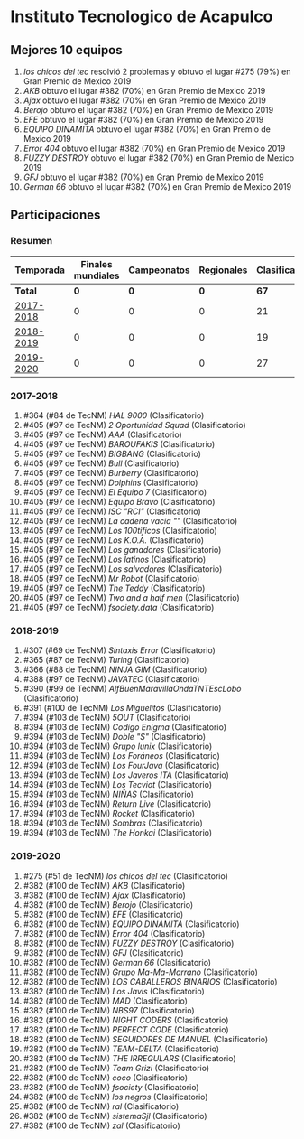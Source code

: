 # Instituto Tecnologico de Acapulco

## Mejores 10 equipos

1. _los chicos del tec_ resolvió 2 problemas y obtuvo el lugar #275 (79%) en Gran Premio de Mexico 2019
1. _AKB_ obtuvo el lugar #382 (70%) en Gran Premio de Mexico 2019
1. _Ajax_ obtuvo el lugar #382 (70%) en Gran Premio de Mexico 2019
1. _Berojo_ obtuvo el lugar #382 (70%) en Gran Premio de Mexico 2019
1. _EFE_ obtuvo el lugar #382 (70%) en Gran Premio de Mexico 2019
1. _EQUIPO DINAMITA_ obtuvo el lugar #382 (70%) en Gran Premio de Mexico 2019
1. _Error 404_ obtuvo el lugar #382 (70%) en Gran Premio de Mexico 2019
1. _FUZZY DESTROY_ obtuvo el lugar #382 (70%) en Gran Premio de Mexico 2019
1. _GFJ_ obtuvo el lugar #382 (70%) en Gran Premio de Mexico 2019
1. _German 66_ obtuvo el lugar #382 (70%) en Gran Premio de Mexico 2019

## Participaciones

### Resumen

| Temporada | Finales mundiales | Campeonatos | Regionales | Clasificatorios | Equipos |
| --- | --- | --- | --- | --- | --- |
| **Total** | **0** | **0** | **0** | **67** | **67** |
| [2017-2018](#2017-2018) | 0 | 0 | 0 | 21 | 21 |
| [2018-2019](#2018-2019) | 0 | 0 | 0 | 19 | 19 |
| [2019-2020](#2019-2020) | 0 | 0 | 0 | 27 | 27 |

### 2017-2018

1. #364 (#84 de TecNM) _HAL 9000_ (Clasificatorio)
1. #405 (#97 de TecNM) _2 Oportunidad Squad_ (Clasificatorio)
1. #405 (#97 de TecNM) _AAA_ (Clasificatorio)
1. #405 (#97 de TecNM) _BAROUFAKIS_ (Clasificatorio)
1. #405 (#97 de TecNM) _BIGBANG_ (Clasificatorio)
1. #405 (#97 de TecNM) _Bull_ (Clasificatorio)
1. #405 (#97 de TecNM) _Burberry_ (Clasificatorio)
1. #405 (#97 de TecNM) _Dolphins_ (Clasificatorio)
1. #405 (#97 de TecNM) _El Equipo 7_ (Clasificatorio)
1. #405 (#97 de TecNM) _Equipo Bravo_ (Clasificatorio)
1. #405 (#97 de TecNM) _ISC "RCI"_ (Clasificatorio)
1. #405 (#97 de TecNM) _La cadena vacia ""_ (Clasificatorio)
1. #405 (#97 de TecNM) _Los 100tificos_ (Clasificatorio)
1. #405 (#97 de TecNM) _Los K.O.A._ (Clasificatorio)
1. #405 (#97 de TecNM) _Los ganadores_ (Clasificatorio)
1. #405 (#97 de TecNM) _Los latinos_ (Clasificatorio)
1. #405 (#97 de TecNM) _Los salvadores_ (Clasificatorio)
1. #405 (#97 de TecNM) _Mr Robot_ (Clasificatorio)
1. #405 (#97 de TecNM) _The Teddy_ (Clasificatorio)
1. #405 (#97 de TecNM) _Two and a half men_ (Clasificatorio)
1. #405 (#97 de TecNM) _fsociety.data_ (Clasificatorio)

### 2018-2019

1. #307 (#69 de TecNM) _Sintaxis Error_ (Clasificatorio)
1. #365 (#87 de TecNM) _Turing_ (Clasificatorio)
1. #366 (#88 de TecNM) _NINJA GIM_ (Clasificatorio)
1. #388 (#97 de TecNM) _JAVATEC_ (Clasificatorio)
1. #390 (#99 de TecNM) _AlfBuenMaravillaOndaTNTEscLobo_ (Clasificatorio)
1. #391 (#100 de TecNM) _Los Miguelitos_ (Clasificatorio)
1. #394 (#103 de TecNM) _5OUT_ (Clasificatorio)
1. #394 (#103 de TecNM) _Codigo Enigma_ (Clasificatorio)
1. #394 (#103 de TecNM) _Doble "S"_ (Clasificatorio)
1. #394 (#103 de TecNM) _Grupo lunix_ (Clasificatorio)
1. #394 (#103 de TecNM) _Los Foráneos_ (Clasificatorio)
1. #394 (#103 de TecNM) _Los FourJava_ (Clasificatorio)
1. #394 (#103 de TecNM) _Los Javeros ITA_ (Clasificatorio)
1. #394 (#103 de TecNM) _Los Tecviot_ (Clasificatorio)
1. #394 (#103 de TecNM) _NIÑAS_ (Clasificatorio)
1. #394 (#103 de TecNM) _Return Live_ (Clasificatorio)
1. #394 (#103 de TecNM) _Rocket_ (Clasificatorio)
1. #394 (#103 de TecNM) _Sombras_ (Clasificatorio)
1. #394 (#103 de TecNM) _The Honkai_ (Clasificatorio)

### 2019-2020

1. #275 (#51 de TecNM) _los chicos del tec_ (Clasificatorio)
1. #382 (#100 de TecNM) _AKB_ (Clasificatorio)
1. #382 (#100 de TecNM) _Ajax_ (Clasificatorio)
1. #382 (#100 de TecNM) _Berojo_ (Clasificatorio)
1. #382 (#100 de TecNM) _EFE_ (Clasificatorio)
1. #382 (#100 de TecNM) _EQUIPO DINAMITA_ (Clasificatorio)
1. #382 (#100 de TecNM) _Error 404_ (Clasificatorio)
1. #382 (#100 de TecNM) _FUZZY DESTROY_ (Clasificatorio)
1. #382 (#100 de TecNM) _GFJ_ (Clasificatorio)
1. #382 (#100 de TecNM) _German 66_ (Clasificatorio)
1. #382 (#100 de TecNM) _Grupo Ma-Ma-Marrano_ (Clasificatorio)
1. #382 (#100 de TecNM) _LOS CABALLEROS BINARIOS_ (Clasificatorio)
1. #382 (#100 de TecNM) _Los Javis_ (Clasificatorio)
1. #382 (#100 de TecNM) _MAD_ (Clasificatorio)
1. #382 (#100 de TecNM) _NBS97_ (Clasificatorio)
1. #382 (#100 de TecNM) _NIGHT CODERS_ (Clasificatorio)
1. #382 (#100 de TecNM) _PERFECT CODE_ (Clasificatorio)
1. #382 (#100 de TecNM) _SEGUIDORES DE MANUEL_ (Clasificatorio)
1. #382 (#100 de TecNM) _TEAM-DELTA_ (Clasificatorio)
1. #382 (#100 de TecNM) _THE IRREGULARS_ (Clasificatorio)
1. #382 (#100 de TecNM) _Team Grizi_ (Clasificatorio)
1. #382 (#100 de TecNM) _coco_ (Clasificatorio)
1. #382 (#100 de TecNM) _fsociety_ (Clasificatorio)
1. #382 (#100 de TecNM) _los negros_ (Clasificatorio)
1. #382 (#100 de TecNM) _ral_ (Clasificatorio)
1. #382 (#100 de TecNM) _sistemaSjl_ (Clasificatorio)
1. #382 (#100 de TecNM) _zal_ (Clasificatorio)



